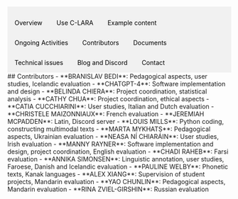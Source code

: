 <div style="overflow: hidden; background-color: #f1f1f1;">

  <a href="index.html" style="float: left; display: block; color: black; text-align: center; padding: 14px 16px; text-decoration: none;">Overview</a>
  <a href="using.html" style="float: left; display: block; color: black; text-align: center; padding: 14px 16px; text-decoration: none;">Use C-LARA</a>
  <a href="examples.html" style="float: left; display: block; color: black; text-align: center; padding: 14px 16px; text-decoration: none;">Example content</a>
  <a href="ongoing_activities.html" style="float: left; display: block; color: black; text-align: center; padding: 14px 16px; text-decoration: none;">Ongoing Activities</a>
  <a href="collaborators.html" style="float: left; display: block; color: black; text-align: center; padding: 14px 16px; text-decoration: none;">Contributors</a>
  <a href="documents.html" style="float: left; display: block; color: black; text-align: center; padding: 14px 16px; text-decoration: none;">Documents</a>
  <a href="performance.html" style="float: left; display: block; color: black; text-align: center; padding: 14px 16px; text-decoration: none;">Technical issues</a>
  <a href="blog.html" style="float: left; display: block; color: black; text-align: center; padding: 14px 16px; text-decoration: none;">Blog and Discord</a>
  <a href="contact.html" style="float: left; display: block; color: black; text-align: center; padding: 14px 16px; text-decoration: none;">Contact</a>

</div>
## Contributors
- **BRANISLAV BEDI**: Pedagogical aspects, user studies, Icelandic evaluation
- **CHATGPT-4**: Software implementation and design
- **BELINDA CHIERA**: Project coordination, statistical analysis
- **CATHY CHUA**: Project coordination, ethical aspects
- **CATIA CUCCHIARINI**: User studies, Italian and Dutch evaluation
- **CHRISTELE MAIZONNIAUX**: French evaluation
- **JEREMIAH MCPADDEN**: Latin, Discord server
- **LOUIS MILLS**: Python coding, constructing multimodal texts
- **MARTA MYKHATS**: Pedagogical aspects, Ukrainian evaluation
- **NEASA NÍ CHIARÁIN**: User studies, Irish evaluation
- **MANNY RAYNER**: Software implementation and design, project coordination, English evaluation
- **CHADI RAHEB**: Farsi evaluation
- **ANNIKA SIMONSEN**: Linguistic annotation, user studies, Faroese, Danish and Icelandic evaluation
- **PAULINE WELBY**: Phonetic texts, Kanak languages
- **ALEX XIANG**: Supervision of student projects, Mandarin evaluation
- **YAO CHUNLIN**: Pedagogical aspects, Mandarin evaluation
- **RINA ZVIEL-GIRSHIN**: Russian evaluation

